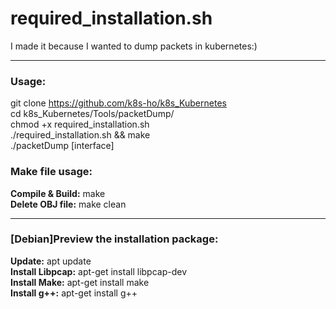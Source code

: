 # required_installation.sh
  
I made it because I wanted to dump packets in kubernetes:)

---

### Usage: 
git clone https://github.com/k8s-ho/k8s_Kubernetes  
cd k8s_Kubernetes/Tools/packetDump/   
chmod +x required_installation.sh  
./required_installation.sh && make  
./packetDump [interface]  

### Make file usage:
__Compile & Build:__ make  
__Delete OBJ file:__ make clean  

---

### [Debian]Preview the installation package:   
__Update:__ apt update  
__Install Libpcap:__ apt-get install libpcap-dev  
__Install Make:__ apt-get install make  
__Install g++:__ apt-get install g++   
  


